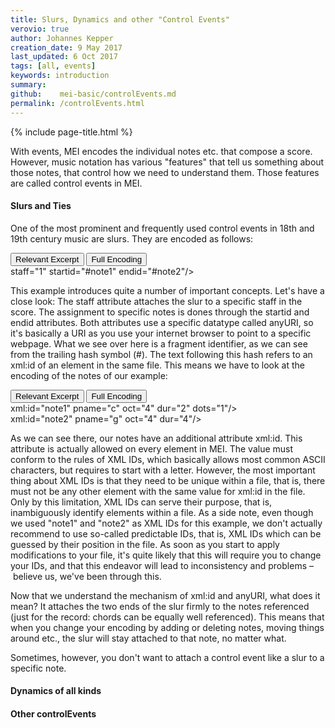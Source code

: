 ```yaml
---
title: Slurs, Dynamics and other "Control Events"
verovio: true
author: Johannes Kepper
creation_date: 9 May 2017
last_updated: 6 Oct 2017
tags: [all, events]
keywords: introduction
summary: 
github:    mei-basic/controlEvents.md
permalink: /controlEvents.html
---
```


{% include page-title.html %}

With <span class="soCalled">events</span>, MEI encodes the individual notes etc. that compose a score. However, music notation has various "features" that tell us something about those notes, that control how we need to understand them. Those features are called <span class="soCalled">control events</span> in MEI.

#### Slurs and Ties

<div part="N" org="uniform" sample="complete">


One of the most prominent and frequently used control events in 18th and 19th century music are slurs. They are encoded as follows:

<div class="meiSample">

<div class="btn-group"><button class="btn btn-sm active" id="s16d434ee-c73f-47d6-8afc-9a25c35c4133_excerpt_link" onclick="showCode('excerpt','s16d434ee-c73f-47d6-8afc-9a25c35c4133')">Relevant Excerpt</button> <button class="btn btn-sm" id="s16d434ee-c73f-47d6-8afc-9a25c35c4133_full_link" onclick="showCode('full','s16d434ee-c73f-47d6-8afc-9a25c35c4133')">Full Encoding</button></div>

<div class="excerpt" id="s16d434ee-c73f-47d6-8afc-9a25c35c4133_excerpt_container">

<div class="excerptEditor" id="s16d434ee-c73f-47d6-8afc-9a25c35c4133_excerpt">

<div xml:space="preserve" class="pre">

<div class="indent1"><span data-indentation="1" class="element"><slur <span class="attribute">staff=</span><span class="attributevalue">"1"</span> <span class="attribute">startid=</span><span class="attributevalue">"#note1"</span> <span class="attribute">endid=</span><span class="attributevalue">"#note2"</span>/></span></div>

</div>

</div>

</div>




<script>loadMEI('s16d434ee-c73f-47d6-8afc-9a25c35c4133','basic_slur1.mei');</script></div>

This example introduces quite a number of important concepts. Let's have a close look: The <span class="att" scheme="TEI">staff</span> attribute attaches the slur to a specific staff in the score. The assignment to specific notes is dones through the <span class="att" scheme="TEI">startid</span> and <span class="att" scheme="TEI">endid</span> attributes. Both attributes use a specific datatype called <span class="soCalled">anyURI</span>, so it's basically a URI as you use your internet browser to point to a specific webpage. What we see over here is a <span class="soCalled">fragment identifier</span>, as we can see from the trailing hash symbol (#). The text following this hash refers to an <span class="soCalled">xml:id</span> of an element in the same file. This means we have to look at the encoding of the notes of our example:

<div class="meiSample">

<div class="btn-group"><button class="btn btn-sm active" id="s4612b9d5-0033-4c29-a1ac-3a1d9685364b_excerpt_link" onclick="showCode('excerpt','s4612b9d5-0033-4c29-a1ac-3a1d9685364b')">Relevant Excerpt</button> <button class="btn btn-sm" id="s4612b9d5-0033-4c29-a1ac-3a1d9685364b_full_link" onclick="showCode('full','s4612b9d5-0033-4c29-a1ac-3a1d9685364b')">Full Encoding</button></div>

<div class="excerpt" id="s4612b9d5-0033-4c29-a1ac-3a1d9685364b_excerpt_container">

<div class="excerptEditor" id="s4612b9d5-0033-4c29-a1ac-3a1d9685364b_excerpt">

<div xml:space="preserve" class="pre">

<div class="indent1"><span data-indentation="1" class="element"><note <span class="attribute">xml:id=</span><span class="attributevalue">"note1"</span> <span class="attribute">pname=</span><span class="attributevalue">"c"</span> <span class="attribute">oct=</span><span class="attributevalue">"4"</span> <span class="attribute">dur=</span><span class="attributevalue">"2"</span> <span class="attribute">dots=</span><span class="attributevalue">"1"</span>/></span></div>

<div class="indent1"><span data-indentation="1" class="element"><note <span class="attribute">xml:id=</span><span class="attributevalue">"note2"</span> <span class="attribute">pname=</span><span class="attributevalue">"g"</span> <span class="attribute">oct=</span><span class="attributevalue">"4"</span> <span class="attribute">dur=</span><span class="attributevalue">"4"</span>/></span></div>

</div>

</div>

</div>




<script>loadMEI('s4612b9d5-0033-4c29-a1ac-3a1d9685364b','basic_slur1.mei');</script></div>

As we can see there, our notes have an additional attribute <span class="att" scheme="TEI">xml:id</span>. This attribute is actually allowed on every element in MEI. The value must conform to the rules of XML IDs, which basically allows most common ASCII characters, but requires to start with a letter. However, the most important thing about XML IDs is that they need to be unique within a file, that is, there must not be any other element with the same value for <span class="att" scheme="TEI">xml:id</span> in the file. Only by this limitation, XML IDs can serve their purpose, that is, inambiguously identify elements within a file. As a side note, even though we used "note1" and "note2" as XML IDs for this example, we don't actually recommend to use so-called <span class="soCalled">predictable IDs</span>, that is, XML IDs which can be guessed by their position in the file. As soon as you start to apply modifications to your file, it's quite likely that this will require you to change your IDs, and that this endeavor will lead to inconsistency and problems – believe us, we've been through this.

Now that we understand the mechanism of <span class="att" scheme="TEI">xml:id</span> and <span class="soCalled">anyURI</span>, what does it mean? It attaches the two ends of the slur firmly to the notes referenced (just for the record: chords can be equally well referenced). This means that when you change your encoding by adding or deleting notes, moving things around etc., the slur will stay attached to that note, no matter what.

Sometimes, however, you don't want to attach a <span class="soCalled">control event</span> like a slur to a specific note.

</div>

#### Dynamics of all kinds

#### Other controlEvents
